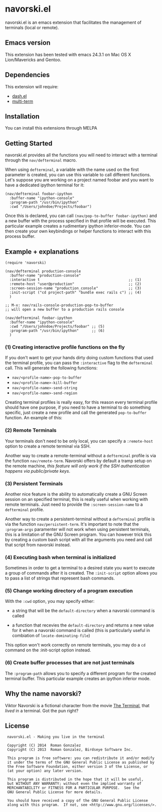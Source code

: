 # navorski.el

navorski.el is an emacs extension that facilitates the management of
terminals (local or remote).

## Emacs version

This extension has been tested with emacs 24.3.1 on Mac OS X Lion/Mavericks
and Gentoo.

## Dependencies

This extension will require:

* [dash.el](https://github.com/magnars/dash.el)
* [multi-term](https://github.com/emacsmirror/multi-term)

## Installation

You can install this extensions through MELPA

## Getting Started

navorski.el provides all the functions you will need to interact with
a terminal through the `nav/defterminal` macro.

When using `defterminal`, a variable with the name used on the first
parameter is created, you can use this variable to call different
functions. Let's suppose you are working on a project named foobar
and you want to have a dedicated ipython terminal for it:

```elisp
(nav/defterminal foobar-ipython
  :buffer-name "ipython-console"
  :program-path "/usr/bin/ipython"
  :cwd "/Users/johndoe/Projects/foobar")
```

Once this is declared, you can call `(nav/pop-to-buffer
foobar-ipython)` and a new buffer with the process specified in that
profile will be executed. This particular example creates a
rudimentary ipython inferior-mode. You can then create your own
keybindings or helper functions to interact with this process buffer.

## Example + explanations

```elisp
(require 'navorski)

(nav/defterminal production-console
  :buffer-name "production-console"
  :interactive t                                         ;; (1)
  :remote-host "user@production"                         ;; (2)
  :screen-session-name "production_console"              ;; (3)
  :init-script ("cd project-path" "bundle exec rails c") ;; (4)
  )

;; M-x: nav/rails-console-production-pop-to-buffer
;; will open a new buffer to a production rails console

(nav/defterminal foobar-ipython
  :buffer-name "ipython-console"
  :cwd "/Users/johndoe/Projects/foobar" ;; (5)
  :program-path "/usr/bin/ipython"      ;; (6)
  )

```

### (1) Creating interactive profile functions on the fly

If you don't want to get your hands dirty doing custom functions
that used the terminal profile, you can pass the `:interactive`
flag to the `defterminal` call. This will generate the following
functions:

* `nav/<profile-name>-pop-to-buffer`
* `nav/<profile-name>-kill-buffer`
* `nav/<profile-name>-send-string`
* `nav/<profile-name>-send-region`

Creating terminal profiles is really easy, for this reason every
terminal profile should have one purpose, if you need to have a
terminal to do something specific, just create a new profile
and call the generated `pop-to-buffer` function. An example of this:

### (2) Remote Terminals

Your terminals don't need to be only local, you can specify a
`:remote-host` option to create a remote terminal via SSH.

Another way to create a remote-terminal without a `defterminal`
profile is via the function `nav/remote-term`. Navorski offers by
default a tramp setup on the remote machine, _this feature will only
work if the SSH authentication happens via public/private keys_.

### (3) Persistent Terminals

Another nice feature is the ability to automatically create a GNU
Screen session on an specified terminal, this is really useful when
working with remote terminals. Just need to provide the
`:screen-session-name` to a `defterminal` profile.

Another way to create a persistent-terminal without a `defterminal`
profile is via the function `nav/persistent-term`. It's important to
note that the `:program-args` paramenter will not work when using
persistent terminals, this is a limitation of the GNU Screen
program. You can however trick this by creating a custom bash script
with all the arguments you need and call that script from navorski
instead.

### (4) Executing bash when terminal is initialized

Sometimes in order to get a terminal to a desired state you want to
execute a group of commands after it is created. The `:init-script`
option allows you to pass a list of strings that represent bash
commands.

### (5) Change working directory of a program execution

With the `:cwd` option, you may specify either:

  * a string that will be the `default-directory` when a navorski
    command is called

  * a function that recevies the `default-directory` and returns a new
    value for it when a navorski command is called (this is
    particularly useful in combiation of `locate-dominating-file`)

This option won't work correctly on remote terminals, you may do a
`cd` command on the :init-script option instead.

### (6) Create buffer processes that are not just terminals

The `:program-path` allows you to specify a different program for the
created terminal buffer. This particular example creates an ipython
inferior mode.

## Why the name navorski?

Viktor Navorski is a fictional character from the movie [The
Terminal](http://en.wikipedia.org/wiki/The_Terminal), that _lived_ in
a terminal. Got the pun right?

## License

```
 navorski.el - Making you live in the terminal

 Copyright (C) 2014  Roman Gonzalez
 Copyright (C) 2013  Roman Gonzalez, Birdseye Software Inc.

 This program is free software: you can redistribute it and/or modify
 it under the terms of the GNU General Public License as published by
 the Free Software Foundation, either version 3 of the License, or
 (at your option) any later version.

 This program is distributed in the hope that it will be useful,
 but WITHOUT ANY WARRANTY; without even the implied warranty of
 MERCHANTABILITY or FITNESS FOR A PARTICULAR PURPOSE.  See the
 GNU General Public License for more details.

 You should have received a copy of the GNU General Public License
 along with this program.  If not, see <http://www.gnu.org/licenses/>.
 ```